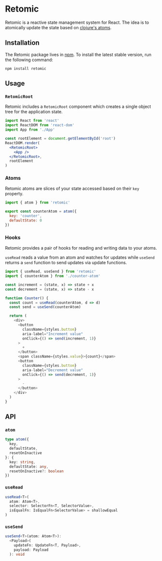 # Retomic

Retomic is a reactive state management system for React. The idea is to atomically update the state based on [clojure's atoms](https://clojure.org/reference/atoms).

## Installation

The Retomic package lives in [npm](https://www.npmjs.com/get-npm). To install the latest stable version, run the following command:

```shell
npm install retomic
```

## Usage

### `RetomicRoot`

Retomic includes a `RetomicRoot` component which creates a single object tree for the application state.

```jsx
import React from 'react'
import ReactDOM from 'react-dom'
import App from './App'

const rootElement = document.getElementById('root')
ReactDOM.render(
  <RetomicRoot>
    <App />
  </RetomicRoot>,
  rootElement
)
```

### Atoms

Retomic atoms are slices of your state accessed based on their `key` property.

```js
import { atom } from 'retomic'

export const counterAtom = atom({
  key: 'counter',
  defaultState: 0
})
```

### Hooks

Retomic provides a pair of hooks for reading and writing data to your atoms.

`useRead` reads a value from an atom and watches for updates while `useSend` returns a `send` function to send updates via update functions.

```js
import { useRead, useSend } from 'retomic'
import { counterAtom } from './counter-atom'

const increment = (state, x) => state + x
const decrement = (state, x) => state - x

function Counter() {
  const count = useRead(counterAtom, d => d)
  const send = useSend(counterAtom)

  return (
    <div>
      <button
        className={styles.button}
        aria-label="Increment value"
        onClick={() => send(increment, 1)}
      >
        +
      </button>
      <span className={styles.value}>{count}</span>
      <button
        className={styles.button}
        aria-label="Decrement value"
        onClick={() => send(decrement, 1)}
      >
        -
      </button>
    </div>
  )
}
```

## API

### `atom`

```ts
type atom({
  key,
  defaultState,
  resetOnInactive
}: {
  key: string,
  defaultState: any,
  resetOnInactive?: boolean
})
```

### `useRead`

```ts
useRead<T>(
  atom: Atom<T>,
  selector: SelectorFn<T, SelectorValue>,
  isEqualFn: IsEqualFn<SelectorValue> = shallowEqual
)
```

### `useSend`

```ts
useSend<T>(atom: Atom<T>):
  <Payload>(
    updateFn: UpdateFn<T, Payload>,
    payload: Payload
  ): void
```
